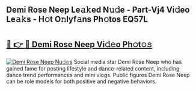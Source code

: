 ## Demi Rose Neep Le𝚊𝚔ed N𝚞𝚍e - Part-Vj4 Vi𝚍eo Le𝚊𝚔s - H𝚘t O𝚗lyf𝚊ns Ph𝚘tos EQ57L

# <h2><a href="http://hf2smgm.feru.top/?c=Demi+Rose+Neep">🔗 👉 🔴 Demi Rose Neep Vi𝚍𝚎o Ph𝚘t𝚘𝚜</a></h2>

[![Demi Rose Neep Nu𝚍𝚎s](https://i.imgur.com/0TWrTi3.gif)](http://hf2smgm.feru.top/?c=Demi+Rose+Neep)
Social media star Demi Rose Neep who has gained fame for posting lifestyle and dance-related content, including dance trend performances and mini vlogs. Public figures Demi Rose Neep can be role models for both positive and negative behaviors. 
